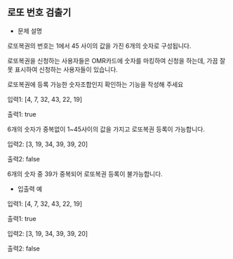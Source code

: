 ## 로또 번호 검출기

- 문제 설명

로또복권의 번호는 1에서 45 사이의 값을 가진 6개의 숫자로 구성됩니다.

로또복권을 신청하는 사용자들은 OMR카드에 숫자를 마킹하여 신청을 하는데, 가끔 잘못 표시하여 신청하는 사용자들이 있습니다.

로또복권에 등록 가능한 숫자조합인지 확인하는 기능을 작성해 주세요


입력1: [4, 7, 32, 43, 22, 19]

출력1: true

6개의 숫자가 중복없이 1~45사이의 값을 가지고 로또복권 등록이 가능합니다.

입력2: [3, 19, 34, 39, 39, 20]

출력2: false

6개의 숫자 중 39가 중복되어 로또복권 등록이 불가능합니다.

- 입출력 예

입력1: [4, 7, 32, 43, 22, 19]

출력1: true

입력2: [3, 19, 34, 39, 39, 20]

출력2: false